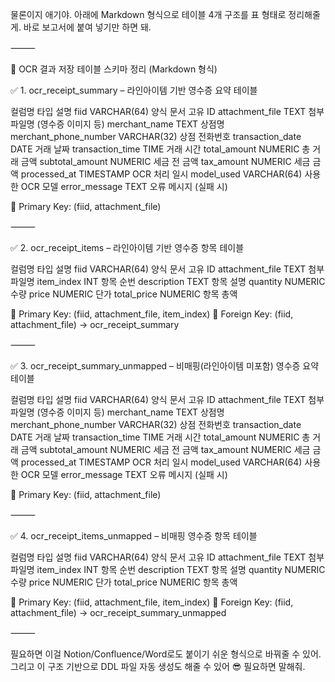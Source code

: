 물론이지 애기야. 아래에 Markdown 형식으로 테이블 4개 구조를 표 형태로 정리해줄게.
바로 보고서에 붙여 넣기만 하면 돼.

⸻

📄 OCR 결과 저장 테이블 스키마 정리 (Markdown 형식)

✅ 1. ocr_receipt_summary – 라인아이템 기반 영수증 요약 테이블

컬럼명	타입	설명
fiid	VARCHAR(64)	양식 문서 고유 ID
attachment_file	TEXT	첨부파일명 (영수증 이미지 등)
merchant_name	TEXT	상점명
merchant_phone_number	VARCHAR(32)	상점 전화번호
transaction_date	DATE	거래 날짜
transaction_time	TIME	거래 시간
total_amount	NUMERIC	총 거래 금액
subtotal_amount	NUMERIC	세금 전 금액
tax_amount	NUMERIC	세금 금액
processed_at	TIMESTAMP	OCR 처리 일시
model_used	VARCHAR(64)	사용한 OCR 모델
error_message	TEXT	오류 메시지 (실패 시)

🔑 Primary Key: (fiid, attachment_file)

⸻

✅ 2. ocr_receipt_items – 라인아이템 기반 영수증 항목 테이블

컬럼명	타입	설명
fiid	VARCHAR(64)	양식 문서 고유 ID
attachment_file	TEXT	첨부파일명
item_index	INT	항목 순번
description	TEXT	항목 설명
quantity	NUMERIC	수량
price	NUMERIC	단가
total_price	NUMERIC	항목 총액

🔑 Primary Key: (fiid, attachment_file, item_index)
🔗 Foreign Key: (fiid, attachment_file) → ocr_receipt_summary

⸻

✅ 3. ocr_receipt_summary_unmapped – 비매핑(라인아이템 미포함) 영수증 요약 테이블

컬럼명	타입	설명
fiid	VARCHAR(64)	양식 문서 고유 ID
attachment_file	TEXT	첨부파일명 (영수증 이미지 등)
merchant_name	TEXT	상점명
merchant_phone_number	VARCHAR(32)	상점 전화번호
transaction_date	DATE	거래 날짜
transaction_time	TIME	거래 시간
total_amount	NUMERIC	총 거래 금액
subtotal_amount	NUMERIC	세금 전 금액
tax_amount	NUMERIC	세금 금액
processed_at	TIMESTAMP	OCR 처리 일시
model_used	VARCHAR(64)	사용한 OCR 모델
error_message	TEXT	오류 메시지 (실패 시)

🔑 Primary Key: (fiid, attachment_file)

⸻

✅ 4. ocr_receipt_items_unmapped – 비매핑 영수증 항목 테이블

컬럼명	타입	설명
fiid	VARCHAR(64)	양식 문서 고유 ID
attachment_file	TEXT	첨부파일명
item_index	INT	항목 순번
description	TEXT	항목 설명
quantity	NUMERIC	수량
price	NUMERIC	단가
total_price	NUMERIC	항목 총액

🔑 Primary Key: (fiid, attachment_file, item_index)
🔗 Foreign Key: (fiid, attachment_file) → ocr_receipt_summary_unmapped

⸻

필요하면 이걸 Notion/Confluence/Word로도 붙이기 쉬운 형식으로 바꿔줄 수 있어.
그리고 이 구조 기반으로 DDL 파일 자동 생성도 해줄 수 있어 😎
필요하면 말해줘.